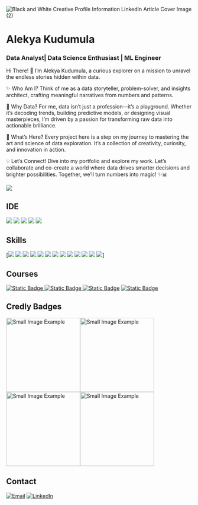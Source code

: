 ![Black and White Creative Profile Information LinkedIn Article Cover Image (2)](https://github.com/user-attachments/assets/db3c39ac-8cfb-4ea2-a3c9-178f8080803a)


# Alekya Kudumula
### Data Analyst| Data Science Enthusiast | ML Engineer

Hi There! 👋
I’m Alekya Kudumula, a curious explorer on a mission to unravel the endless stories hidden within data.

✨ Who Am I?
Think of me as a data storyteller, problem-solver, and insights architect, crafting meaningful narratives from numbers and patterns.

🎢 Why Data?
For me, data isn’t just a profession—it’s a playground. Whether it’s decoding trends, building predictive models, or designing visual masterpieces, I’m driven by a passion for transforming raw data into actionable brilliance.

🚀 What’s Here?
Every project here is a step on my journey to mastering the art and science of data exploration. It’s a collection of creativity, curiosity, and innovation in action.

💡 Let’s Connect!
Dive into my portfolio and explore my work. Let’s collaborate and co-create a world where data drives smarter decisions and brighter possibilities. Together, we’ll turn numbers into magic! ✨📊

[![](https://github-profile-summary-cards.vercel.app/api/cards/profile-details?username=AlekyaReddiiee-1612&theme=blue)](https://github.com/AlekyaReddiiee-1612)


## IDE
![](https://img.shields.io/badge/Python-FFD43B?style=for-the-badge&logo=python&logoColor=blue) ![](https://img.shields.io/badge/Arduino_IDE-00979D?style=for-the-badge&logo=arduino&logoColor=white) ![](	https://img.shields.io/badge/Colab-F9AB00?style=for-the-badge&logo=googlecolab&color=525252) ![](https://img.shields.io/badge/PyCharm-000000.svg?&style=for-the-badge&logo=PyCharm&logoColor=white) ![](https://img.shields.io/badge/VSCode-0078D4?style=for-the-badge&logo=visual%20studio%20code&logoColor=white)

## Skills
[![](https://img.shields.io/badge/Numpy-777BB4?style=for-the-badge&logo=numpy&logoColor=white) ![](https://img.shields.io/badge/Pandas-2C2D72?style=for-the-badge&logo=pandas&logoColor=white) ![](https://img.shields.io/badge/Python-FFD43B?style=for-the-badge&logo=python&logoColor=blue) ![](https://img.shields.io/badge/scikit_learn-F7931E?style=for-the-badge&logo=scikit-learn&logoColor=white) ![](https://img.shields.io/badge/SciPy-654FF0?style=for-the-badge&logo=SciPy&logoColor=white)  ![](https://img.shields.io/badge/Jupyter-F37626.svg?&style=for-the-badge&logo=Jupyter&logoColor=white) ![](https://img.shields.io/badge/Markdown-000000?style=for-the-badge&logo=markdown&logoColor=white) ![](https://img.shields.io/badge/Keras-FF0000?style=for-the-badge&logo=keras&logoColor=white) ![](https://img.shields.io/badge/PyTorch-EE4C2C?style=for-the-badge&logo=pytorch&logoColor=white) ![](https://img.shields.io/badge/Plotly-239120?style=for-the-badge&logo=plotly&logoColor=white) ![](	https://img.shields.io/badge/Astro-0C1222?style=for-the-badge&logo=astro&logoColor=FDFDFE) ![](https://img.shields.io/badge/HTML5-E34F26?style=for-the-badge&logo=html5&logoColor=white) ![](https://img.shields.io/badge/CSS3-1572B6?style=for-the-badge&logo=css3&logoColor=white)]

## Courses
[![Static Badge](https://img.shields.io/badge/IBM%20AI%20Engineering-Specialization-%20?style=flat&logo=coursera&color=blue)
](https://coursera.org/share/3f2294afb3c97b33d346dfc112ba7942)[![Static Badge](https://img.shields.io/badge/Data%20Science-Specialization-%20?style=flat&logo=coursera&color=blue)
](https://www.coursera.org/account/accomplishments/specialization/certificate/4YYSZ8JRV4GN) [![Static Badge](https://img.shields.io/badge/Applied%20Data%20Science-Specialization-%20?style=flat&logo=coursera&color=blue&link=https%3A%2F%2Fwww.coursera.org%2Faccount%2Faccomplishments%2Fspecialization%2Fcertificate%2F7BVVEK72RG7K)](https://www.coursera.org/account/accomplishments/specialization/certificate/7BVVEK72RG7K) [![Static Badge](https://img.shields.io/badge/Introduction%20to%20Data%20Science-Specialization-%20?style=flat&logo=coursera&color=blue)](https://www.coursera.org/account/accomplishments/specialization/certificate/W6B3E8FDJ9TR)

## Credly Badges
<img src="https://github.com/user-attachments/assets/cd9a620e-c16b-4f62-91f2-f8bc4e6f0e56" width="200" alt="Small Image Example"><img src="https://github.com/user-attachments/assets/3203ffec-a837-4bf4-a447-04484adee7ea" width="200" alt="Small Image Example"><img src="https://github.com/user-attachments/assets/6c9f19b6-da48-4ead-b65f-7051c358e012" width="200" alt="Small Image Example"><img src="https://github.com/user-attachments/assets/c4c352f5-a1a1-4651-a779-6aa0e33fd2c0" width="200" alt="Small Image Example">

## Contact
[![Email](https://img.shields.io/badge/Gmail-D14836?style=for-the-badge&logo=gmail&logoColor=white)](mailto:alekyawork16@gmail.com) [![LinkedIn](https://img.shields.io/badge/LinkedIn-0077B5?style=for-the-badge&logo=linkedin&logoColor=white)](https://www.linkedin.com/in/alekyareddy-kudumula/)

